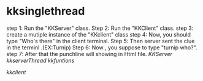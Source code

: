 # kksinglethread
step 1: Run the "KKServer" class.
Step 2: Run the "KKClient" class.
step 3: create a mutiple instance of the "KKclient" class
step 4: Now, you should type "Who's there" in the client terminal.
Step 5: Then server sent the clue in the terminl .(EX:Turnip)
Step 6: Now , you suppose to type "turnip who?".
step 7: After that the punchline will showing in Html file.
*KKServer*
  *kkserverThread*
  *kkfuntions*
  
*kkclient*  
